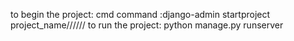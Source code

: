 to begin the project: cmd command :django-admin startproject project_name//////
to run the project: python manage.py runserver
